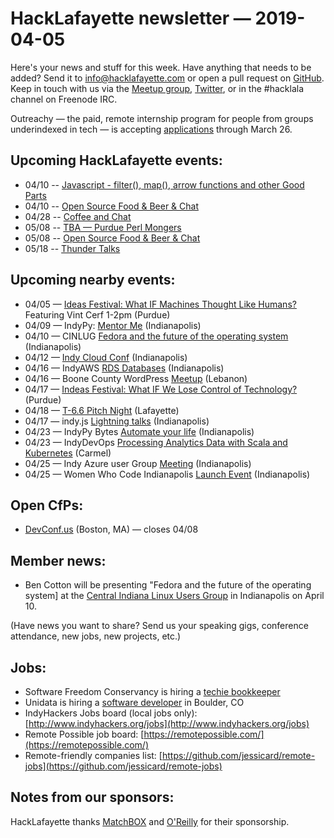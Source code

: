 # HackLafayette newsletter — 2019-04-05

Here's your news and stuff for this week. Have anything that needs to be added? Send it to info@hacklafayette.com or open a pull request on [GitHub](https://github.com/hacklafayette/newsletter). Keep in touch with us via the [Meetup group](https://www.meetup.com/hacklafayette/), [Twitter](https://twitter.com/hacklafayette), or in the #hacklala channel on Freenode IRC.

Outreachy — the paid, remote internship program for people from groups underindexed in tech — is accepting [applications](https://www.outreachy.org/apply/) through March 26.

## Upcoming HackLafayette events:
* 04/10 -- [Javascript - filter(), map(), arrow functions and other Good Parts](https://www.meetup.com/hacklafayette/events/vkwlfpyzgbnb/) 
* 04/10 -- [Open Source Food & Beer & Chat](https://www.meetup.com/hacklafayette/events/rzscgqyzgbnb/) 
* 04/28 -- [Coffee and Chat](https://www.meetup.com/hacklafayette/events/fmlpkqyzgblc/) 
* 05/08 -- [TBA — Purdue Perl Mongers](https://www.meetup.com/hacklafayette/events/vkwlfpyzhblb/) 
* 05/08 -- [Open Source Food & Beer & Chat](https://www.meetup.com/hacklafayette/events/rzscgqyzhblb/) 
* 05/18 -- [Thunder Talks ](https://www.meetup.com/hacklafayette/events/259391916/)

## Upcoming nearby events:
* 04/05 — [Ideas Festival: What IF Machines Thought Like Humans?](https://www.purdue.edu/newsroom/releases/2016/Q4/internet-pioneers-to-discuss-net-and-humanities.html) Featuring Vint Cerf 1-2pm (Purdue) 
* 04/09 — IndyPy: [Mentor Me](https://www.meetup.com/indypy/events/bxqbmqyzgbmb/) (Indianapolis)
* 04/10 — CINLUG [Fedora and the future of the operating system](https://www.meetup.com/CINLUG/events/mnbffqyzgbnb/) (Indianapolis)
* 04/12 — [Indy Cloud Conf](https://ti.to/six-feet-up/indy-cloud-conf-2019) (Indianapolis)
* 04/16 — IndyAWS [RDS Databases](https://www.meetup.com/IndyAWS/events/dqzpsqyzgbvb/) (Indianapolis)
* 04/16 — Boone County WordPress [Meetup](https://www.meetup.com/Boone-County-WordPress-Meetup/events/jlbhvpyzgbvb/) (Lebanon)
* 04/17 — [Indeas Festival: What IF We Lose Control of Technology?](https://oss.ticketmaster.com/aps/purdue/EN/link/buy/browse?i%5B0%5D=417) (Purdue)
* 04/18 — [T-6.6 Pitch Night](https://www.meetup.com/tminus/events/257719485/) (Lafayette)
* 04/17 — indy.js [Lightning talks](https://www.meetup.com/indyjs/events/ljvvdpyzgbwb/) (Indianapolis)
* 04/23 — IndyPy Bytes [Automate your life](https://www.meetup.com/indypy/events/lbdfpqyzgbfc/) (Indianapolis)
* 04/23 — IndyDevOps [Processing Analytics Data with Scala and Kubernetes](https://www.meetup.com/IndyDevOps/events/gjthrqyzgbfc/) (Carmel)
* 04/25 — Indy Azure user Group [Meeting](https://www.meetup.com/Indy-Azure-User-Group/events/xkhznpyzgbhc/) (Indianapolis)
* 04/25 — Women Who Code Indianapolis [Launch Event](https://www.meetup.com/Women-Who-Code-Indianapolis/events/260145232/) (Indianapolis)


## Open CfPs:
* [DevConf.us](https://devconf.info/us) (Boston, MA) — closes 04/08

## Member news:
* Ben Cotton will be presenting "Fedora and the future of the operating system] at the [Central Indiana Linux Users Group](https://www.meetup.com/CINLUG/events/mnbffqyzgbnb/) in Indianapolis on April 10.

(Have news you want to share? Send us your speaking gigs, conference attendance, new jobs, new projects, etc.)

## Jobs:

- Software Freedom Conservancy is hiring a [techie bookkeeper](https://sfconservancy.org/news/2019/feb/14/techie-bookkeeper/)
- Unidata is hiring a [software developer](https://ucar.silkroad.com/epostings/index.cfm?fuseaction=app.jobinfo&jobid=218591&company_id=15947&version=1&source=ONLINE&jobOwner=992748&aid=1) in Boulder, CO
- IndyHackers Jobs board (local jobs only): [http://www.indyhackers.org/jobs](http://www.indyhackers.org/jobs)
- Remote Possible job board: [https://remotepossible.com/](https://remotepossible.com/)
- Remote-friendly companies list: [https://github.com/jessicard/remote-jobs](https://github.com/jessicard/remote-jobs)

## Notes from our sponsors:

HackLafayette thanks [MatchBOX](http://matchboxstudio.org/) and [O'Reilly](http://www.oreilly.com/) for their sponsorship.
